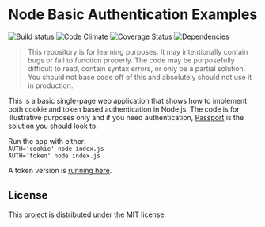 # Node Basic Authentication Examples

[![Build status][travis-image]][travis-url] [![Code Climate][codeclimate-image]][codeclimate-url] [![Coverage Status][coverage-image]][coverage-url] [![Dependencies][david-image]][david-url]

> This repository is for learning purposes. It may intentionally contain bugs or
fail to function properly. The code may be purposefully difficult to read,
contain syntax errors, or only be a partial solution. You should not base code
off of this and absolutely should not use it in production.

This is a basic single-page web application that shows how to implement both
cookie and token based authentication in Node.js. The code is for illustrative
purposes only and if you need authentication, [Passport](http://passportjs.org)
is the solution you should look to.

Run the app with either:  
`AUTH='cookie' node index.js`  
`AUTH='token' node index.js`  

A token version is [running here](http://node-basic-auth-examples.herokuapp.com).

## License

This project is distributed under the MIT license.

[travis-url]: http://travis-ci.org/wbyoung/node-basic-auth-examples
[travis-image]: https://secure.travis-ci.org/wbyoung/node-basic-auth-examples.png?branch=master
[codeclimate-image]: https://codeclimate.com/github/wbyoung/node-basic-auth-examples.png
[codeclimate-url]: https://codeclimate.com/github/wbyoung/node-basic-auth-examples
[coverage-image]: https://coveralls.io/repos/wbyoung/node-basic-auth-examples/badge.png
[coverage-url]: https://coveralls.io/r/wbyoung/node-basic-auth-examples
[david-image]: https://david-dm.org/wbyoung/node-basic-auth-examples.png?theme=shields.io
[david-url]: https://david-dm.org/wbyoung/node-basic-auth-examples
